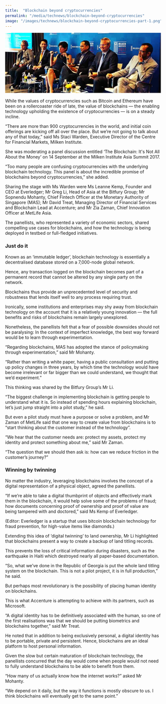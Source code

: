 ```yaml
---
title:  "Blockchain beyond cryptocurrencies"
permalink: "/media/technews/blockchain-beyond-cryptocurrencies"
image: "/images/technews/blockchain-beyond-cryptocurrencies-part-1.png"
---
```


![blockchain beyond cryptocurrencies](/images/technews/blockchain-beyond-cryptocurrencies-part-1.png)

While the values of cryptocurrencies such as Bitcoin and Ethereum have been on a rollercoaster ride of late, the value of blockchains — the enabling technology upholding the existence of cryptocurrencies — is on a steady incline.

“There are more than 900 cryptocurrencies in the world, and initial coin offerings are kicking off all over the place. But we’re not going to talk about any of that today,” said Ms Staci Warden, Executive Director of the Centre for Financial Markets, Milken Institute.

She was moderating a panel discussion entitled ‘The Blockchain: It's Not All About the Money’ on 14 September at the Milken Institute Asia Summit 2017.

“Too many people are confusing cryptocurrencies with the underlying blockchain technology. This panel is about the incredible promise of blockchains beyond cryptocurrencies,” she added.

Sharing the stage with Ms Warden were Ms Leanne Kemp, Founder and CEO at Everledger; Mr Greg Li, Head of Asia at the Bitfury Group; Mr Sopnendu Mohanty, Chief Fintech Officer at the Monetary Authority of Singapore (MAS); Mr David Treat, Managing Director of Financial Services and Blockchain Lead at Accenture; and Mr Zia Zaman, Chief Innovation Officer at MetLife Asia.

The panellists, who represented a variety of economic sectors, shared compelling use cases for blockchains, and how the technology is being deployed in testbed or full-fledged initiatives.

### **Just do it**
Known as an ‘immutable ledger’, blockchain technology is essentially a decentralised database stored on a 7,000-node global network.

Hence, any transaction logged on the blockchain becomes part of a permanent record that cannot be altered by any single party on the network.

Blockchains thus provide an unprecedented level of security and robustness that lends itself well to any process requiring trust. 

Ironically, some institutions and enterprises may shy away from blockchain technology on the account that it is a relatively young innovation — the full benefits and risks of blockchains remain largely unexplored.

Nonetheless, the panellists felt that a fear of possible downsides should not be paralysing: In the context of imperfect knowledge, the best way forward would be to learn through experimentation.

“Regarding blockchains, MAS has adopted the stance of policymaking through experimentation,” said Mr Mohanty.  

“Rather than writing a white paper, having a public consultation and putting up policy changes in three years, by which time the technology would have become irrelevant or far bigger than we could understand, we thought that we’d experiment.”

This thinking was shared by the Bitfury Group’s Mr Li.

“The biggest challenge in implementing blockchain is getting people to understand what it is. So instead of spending hours explaining blockchain, let’s just jump straight into a pilot study,” he said.

But even a pilot study must have a purpose or solve a problem, and Mr Zaman of MetLife said that one way to create value from blockchains is to “start thinking about the customer instead of the technology”.

“We hear that the customer needs are: protect my assets, protect my identity and protect something about me,” said Mr Zaman.

“The question that we should then ask is: how can we reduce friction in the customer’s journey?”

### **Winning by twinning**

No matter the industry, leveraging blockchains involves the concept of a digital representation of a physical object, agreed the panellists.

“If we’re able to take a digital thumbprint of objects and effectively mark them in the blockchain, it would help solve some of the problems of fraud; how documents concerning proof of ownership and proof of value are being tampered with and doctored,” said Ms Kemp of Everledger.

(Editor: Everledger is a startup that uses bitcoin blockchain technology for fraud prevention, for high-value items like diamonds.)

Extending this idea of ‘digital twinning’ to land ownership, Mr Li highlighted that blockchains present a way to create a backup of land titling records.

This prevents the loss of critical information during disasters, such as the earthquake in Haiti which destroyed nearly all paper-based documentation.

“So, what we’ve done in the Republic of Georgia is put the whole land titling system on the blockchain. This is not a pilot project, it is in full production,” he said.

But perhaps most revolutionary is the possibility of placing human identity on blockchains.

This is what Accenture is attempting to achieve with its partners, such as Microsoft.

“A digital identity has to be definitively associated with the human, so one of the first realisations was that we should be putting biometrics and blockchains together,” said Mr Treat.

He noted that in addition to being exclusively personal, a digital identity has to be portable, private and persistent. Hence, blockchains are an ideal platform to host personal information.

Given the slow but certain maturation of blockchain technology, the panellists concurred that the day would come when people would not need to fully understand blockchains to be able to benefit from them.

“How many of us actually know how the internet works?” asked Mr Mohanty.

“We depend on it daily, but the way it functions is mostly obscure to us. I think blockchains will eventually get to the same point.”
